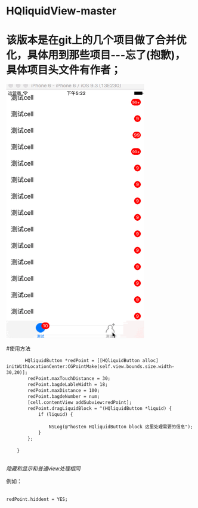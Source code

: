 # HQliquidView-master

# 该版本是在git上的几个项目做了合并优化，具体用到那些项目---忘了(抱歉)，具体项目头文件有作者；
![](https://github.com/hosten1/HQliquidView-master/blob/master/HQliquidView/recode.gif)  



#使用方法
```
       HQliquidButton *redPoint = [[HQliquidButton alloc] initWithLocationCenter:CGPointMake(self.view.bounds.size.width-30,20)];
        redPoint.maxTouchDistance = 30;
        redPoint.bagdeLableWidth = 18;
        redPoint.maxDistance = 100;
        redPoint.bagdeNumber = num;
        [cell.contentView addSubview:redPoint];
        redPoint.dragLiquidBlock = ^(HQliquidButton *liquid) {
            if (liquid) {
               
                NSLog(@"hosten HQliquidButton block 这里处理需要的信息");
            }
        };
     
    }


```
*隐藏和显示和普通view处理相同*

例如：
```

redPoint.hiddent = YES;
```
